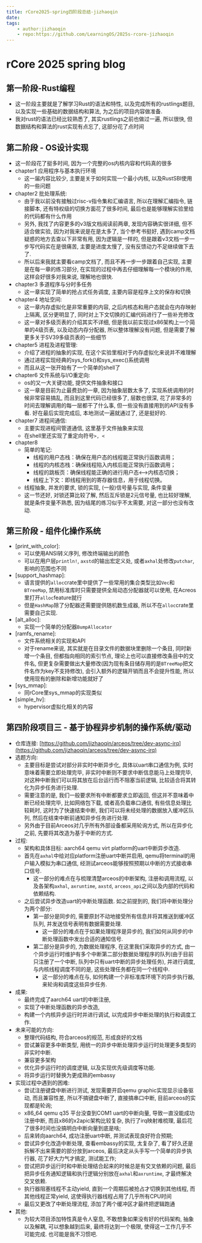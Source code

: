 ```yaml
---
title: rCore2025-spring四阶段总结-jizhaoqin
date:
tags:
    - author:jizhaoqin
    - repo:https://github.com/LearningOS/2025s-rcore-jizhaoqin
---
```


# rCore 2025 spring blog

## 第一阶段-Rust编程

- 这一阶段主要就是了解学习Rust的语法和特性, 以及完成所有的rustlings题目, 以及实现一些基础的数据结构和算法, 为之后的项目内容做准备.
- 我对rust的语法已经比较熟悉了, 其实rustlings之前也做过一遍, 所以很快, 但数据结构和算法的rust实现有点忘了, 这部分花了点时间

## 第二阶段 - OS设计实现

- 这一阶段花了挺多时间, 因为一个完整的os内核内容和代码真的很多
- chapter1 应用程序与基本执行环境
  - 这一届内容比较少, 主要是关于如何实现一个最小内核, 以及RustSBI使用的一些问题
- chapter2 批处理系统:
  - 由于我以前没有接触过risc-v指令集和汇编语言, 所以在理解汇编指令, 链接脚本, 还有特权级的切换方面花了很多时间, 最后也是能够理解实验里给的代码都有什么作用
  - 另外, 我找了内容更多的v3版文档阅读前两章, 发现内容确实很详细, 但不适合做实验, 因为对我来说是在是太多了, 当个参考书挺好, 遇到camp文档疑惑的地方去查以下非常有用, 因为逻辑是一样的, 但是跟着v3文档一步一步写代码实在是很痛苦, 主要是进度太慢了, 没有反馈动力不足继续做下去了.
  - 所以后来我就主要看camp文档了, 而且不再一步一步跟着自己实现, 主要是在每一章的练习部分, 在实现的过程中再去仔细理解每一个模块的作用, 这样会好很多对我来说, 理解地也很快.
- chapter3 多道程序与分时多任务
  - 这一章实现了简单的抢占式任务调度, 主要内容是程序上文的保存和切换
- chapter4 地址空间:
  - 这一章内存虚拟化是非常重要的内容, 之后内核态和用户态就会在内存映射上隔离, 区分更明显了, 同时对上下文切换的汇编代码进行了一些补充修改
  - 这一章对多级页表的介绍其实不详细, 但是我以前实现过x86架构上一个简单的4级页表, 以及动态内存分配器, 所以整体理解没有问题, 但是需要了解更多关于SV39多级页表的一些细节
- chapter5 进程及进程管理:
  - 介绍了进程的抽象的实现, 在这个实验里相对于内存虚拟化来说并不难理解
  - 通过进程实现经典的sys_fork()和sys_exec()系统调用
  - 而且从这一张开始有了一个简单的shell了
- chapter6 文件系统与I/O重定向:
  - os的又一大关键功能, 提供文件抽象和接口
  - 这一章是目前为止最费劲的一章, 因为抽象层数太多了, 实现系统调用的时候非常容易搞乱, 而且到这里代码已经很多了, 层数也很深, 花了非常多的时间去理解调用的每一层都干了什么事, 但一些没有直接用到的API没有多看. 好在最后实现完成后, 本地测试一遍就通过了, 还是挺好的.
- chapter7 进程间通信:
  - 主要实现进程间管道通信, 这里基于文件抽象来实现
  - 在shell里还实现了重定向符号`>, <`
- chapter8
  - 简单的笔记:
    - 线程的用户态栈：确保在用户态的线程能正常执行函数调用；
    - 线程的内核态栈：确保线程陷入内核后能正常执行函数调用；
    - 线程的跳板页：确保线程能正确的进行用户态<–>内核态切换；
    - 线程上下文：即线程用到的寄存器信息，用于线程切换。
  - 线程抽象, 并发的要求, 锁的实现, (一般)信号量与实现, 条件变量
  - 这一节还好, 对锁还算比较了解, 然后互斥锁是2元信号量, 也比较好理解, 就是条件变量不熟悉, 因为结尾的练习似乎不太需要, 对这一部分也没有改动.

## 第三阶段 - 组件化操作系统

- [print_with_color]:
  - 可以使用ANSI转义序列, 修改终端输出的颜色
  - 可以在用户层`println!`, `axstd`的输出宏定义处, 或者`axhal`处修改`putchar`, 影响的范围也不同
- [support_hashmap]:
  - 语言提供的`alloc`crate里中提供了一些常用的集合类型比如`Vec`和`BTreeMap`, 禁用标准库时只需要提供全局动态分配器就可以使用, 在Acreos里打开`alloc`feature就行
  - 但是`HashMap`除了分配器还需要提供随机数生成器, 所以不在`alloc`crate里需要自己实现.
- [alt_alloc]:
  - 实现一个简单的分配器`BumpAllocator`
- [ramfs_rename]:
  - 文件系统相关的实现和API
  - 对于rename来说, 其实就是在目录文件的数据块里删除一个条目, 同时新增一个条目, 但都指向相同的索引节点, 理论上也可以直接修改条目中的文件名, 但更复杂需要做出大量修改(因为现有条目储存用的是`BTreeMap`把文件名作为key不支持修改), 会引入额外的逻辑开销而且不会提升性能, 所以使用现有的删除和新增功能就好了
- [sys_mmap]:
  - 同rCore里sys_mmap的实现类似
- [simple_hv]:
  - hypervisor虚拟化相关的内容

## 第四阶段项目三 - 基于协程异步机制的操作系统/驱动

- 仓库连接: [https://github.com/jizhaoqin/arceos/tree/dev-async-irq](https://github.com/jizhaoqin/arceos/tree/dev-async-irq)
- 选题方向:
  - 主要目标是尝试对部分非实时中断异步化, 具体以uart串口通信为例, 实时意味着需要立即处理完毕, 非实时中断则不要求中断信息能马上处理完毕, 对这种中断我们可以将其放在后台运行而不阻塞当前逻辑, 比较适合将其转化为异步任务进行处理. 
  - 需要注意的是, 我们一般要求所有中断都要求立即返回, 但这并不意味着中断已经处理完毕, 比如网络包下载, 或者高负载串口通信, 有些信息处理比较耗时, 这时为了快速结束中断, 我们可以将未经处理的数据放入缓冲区队列, 然后在结束中断前通知异步任务进行处理.
  - 另外由于目前Arceos对几乎所有外部设备都采用轮询方式, 所以在异步化之前, 先要将其改造为基于中断的方式.
- 过程:
  - 架构和具体目标: aarch64 qemu virt platform的uart中断异步改造.
  - 首先在`axhal`中给对应platform注册uart中断并启用, qemu将terminal的用户输入模拟为串口通信, 经测试arceos能够按照预期以中断的方式接收串口信号. 
    - 这一部分的难点在与梳理清楚arceos的中断架构, 注册和调用流程, 以及各架构`axhal`, `axruntime`, `axstd`, `arceos_api`之间以及内部的代码和依赖结构.
  - 之后尝试异步改造uart的中断处理函数. 如之前提到的, 我们将中断处理分为两个部分:
    - 第一部分是同步的, 需要原封不动地接受所有信息并将其推送到缓冲区队列, 并发送信号表明有数据需要处理.
      - 这一部分的难点在于如果处理程序是异步的, 我们如何从同步的中断处理函数中发出合适的通知信号.
    - 第二部分是异步的, 为数据处理程序, 在这里我们采取异步的方式, 由一个异步运行时维护有多个中断第二部分数据处理程序的队列(由于目前只注册了一个中断, 队列中只有uart中断的异步处理任务), 并进行调度, 与内核线程调度不同的是, 这些处理任务都在同一个线程中. 
      - 这一部分的难点在与, 如何构建一个非标准库环境下的异步执行器, 来轮询和调度这些异步任务.
- 成果:
  - 最终完成了aarch64 uart的中断注册, 
  - 实现了中断处理函数的异步改造, 
  - 构建一个内核异步运行时并进行调试, 以完成异步中断处理的执行和调度工作.
- 未来可能的方向:
  - 整理代码结构, 符合arceos的规范, 形成良好的文档
  - 尝试兼容更多中断类型, 用统一的异步中断处理异步运行时处理更多类型的非实时中断.
  - 兼容更多架构
  - 优化异步运行时的调度逻辑, 以及实现优先级调度等功能.
  - 将异步运行时替换为更成熟的embassy
- 实现过程中遇到的困难:
	- 尝试注册键盘中断进行测试, 发现需要开启qemu graphic实现显示设备驱动, 而且兼容性差, 所以不搞键盘中断了, 直接搞串口中断, 目前arceos的实现都是轮询;
	- x86_64 qemu q35 平台没查到COM1 uart的中断向量, 导致一直没能成功注册中断, 而且x86的x2apic架构比较复杂, 执行了irq映射难梳理, 最后花了很多时间也没搞明白中断向量到底是啥;
	- 后来转向aarch64, 成功注册uart中断, 并测试表现良好符合预期;
	- 尝试异步化改造中断处理, 查看embassy的实现, 太复杂了, 看了好久还是拆解不出来需要的部分放到arceos, 最后决定从头手写一个简单的异步执行器, 花了好大力气才搞定, 测试能工作;
	- 尝试把异步运行时和中断处理结合起来的时候总是有交叉依赖的问题, 最后把异步任务通知逻辑和执行逻辑分别放在`axhal`和`axruntime`, 才最终解决交叉依赖.
	- 执行器阻塞线程不主动yield, 直到一个周期后被抢占才切换到其他线程, 而其他线程正常yield, 这使得执行器线程占用了几乎所有CPU时间
	- 最后又更改了中断处理流程, 添加了两个缓冲区才最终把逻辑跑通
- 其他:
  - 为较大项目添加特性真是令人窒息, 不敢想象如果没有好的代码架构, 抽象以及解耦, 可以想象越到后来, 最终将达到一个极限, 使得这一工作几乎不可能完成. 也可能是我不习惯吧.